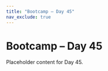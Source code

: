 ```yaml
---
title: "Bootcamp – Day 45"
nav_exclude: true
---
```


# Bootcamp – Day 45

Placeholder content for Day 45.
